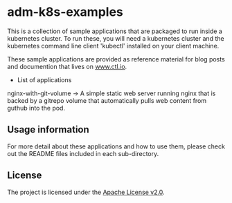 # adm-k8s-examples

This is a collection of sample applications that are packaged to run inside a kubernetes cluster. To run these, you will need a kubernetes cluster and  the kubernetes command line client 'kubectl' installed on your client machine. 

These sample applications are provided as reference material for blog posts and documention that lives on www.ctl.io. 

* List of applications

nginx-with-git-volume -> A simple static web server running nginx that is backed by a gitrepo volume that automatically pulls web content from guthub into the pod. 


## Usage information

For more detail about these applications and how to use them, please check out the README files included in each sub-directory. 


## License

The project is licensed under the [Apache License v2.0](http://www.apache.org/licenses/LICENSE-2.0.html).
